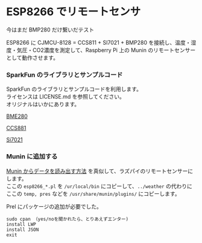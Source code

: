 # ESP8266 でリモートセンサ

今はまだ BMP280 だけ繋いだテスト

ESP8266 に CJMCU-8128 = CCS811 + SI7021 + BMP280 を接続し、温度・湿度・気圧・CO2濃度を測定して、Raspberry Pi 上の Munin のリモートセンサーとして動作させます。

### SparkFun のライブラリとサンプルコード

SparkFun のライブラリとサンプルコードを利用します。  
ライセンスは LICENSE.md を参照してください。  
オリジナルはいかにあります。

[BME280](https://github.com/sparkfun/SparkFun_BME280_Arduino_Library)

[CCS881](https://github.com/sparkfun/SparkFun_CCS811_Arduino_Library)

[Si7021](https://github.com/sparkfun/SparkFun_Si701_Breakout_Arduino_Library)

### Munin に追加する

[Munin からデータを読み出す方法](https://www.grezzo.co.jp/tech/archives/745) を真似して、ラズパイのリモートセンサーにします。  
ここの `esp8266_*.pl` を `/ur/local/bin` にコピーして、`../weather` の代わりにここの `temp, pres` などを `/usr/share/munin/plugins/` にコピーします。

Prel にパッケージの追加が必要でした。

```
sudo cpan （yes/noを聞かれたら、とりあえずエンター)
install LWP
install JSON
exit
```


